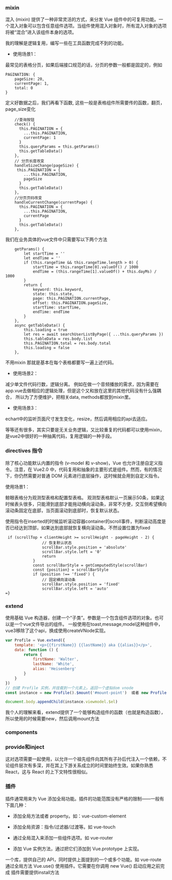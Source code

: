 
### mixin
混入 (mixin) 提供了一种非常灵活的方式，来分发 Vue 组件中的可复用功能。一个混入对象可以包含任意组件选项。当组件使用混入对象时，所有混入对象的选项将被“混合”进入该组件本身的选项。

我的理解是逻辑复用，编写一些在工具函数完成不到的功能。


- 使用场景1：

最常见的表格分页，如果后端接口规范的话，分页的参数一般都是固定的，例如

```JS
PAGINATION: {
    pageSize: 20,
    currentPage: 1,
    total: 0
}
```
定义好数据之后，我们再看下函数, 这些一般是表格组件所需要传的函数，翻页，page_size变化

```JS
    //查询按钮
    check() { 
      this.PAGINATION = {
        ...this.PAGINATION,
        currentPage: 1
      }
      this.queryParams = this.getParams()
      this.getTableData()
    },
    // 分页长度改变
    handleSizeChange(pageSize) {     
     this.PAGINATION = {
        ...this.PAGINATION,
        pageSize
      }
      this.getTableData()
    },
    //分页页码改变
    handleCurrentChange(currentPage) { 
      this.PAGINATION = {
        ...this.PAGINATION,
        currentPage
      }
      this.getTableData()
    },
```

我们在业务具体的vue文件中只需要写以下两个方法

```JS
    getParams() {
        let startTime = ''
        let endTime = ''
        if (this.rangeTime && this.rangeTime.length > 0) {
            startTime = this.rangeTime[0].valueOf() / 1000
            endTime = (this.rangeTime[1].valueOf() + this.dayMs) / 1000
        }
        return {
            keyword: this.keyword,
            state: this.state,
            page: this.PAGINATION.currentPage,
            offset: this.PAGINATION.pageSize,
            startTime: startTime,
            endTime: endTime
        }
    },
    async getTableData() {
        this.loading = true
        let res = await searchUserListByPage({ ...this.queryParams })
        this.tableData = res.body.list
        this.PAGINATION.total = res.body.total
        this.loading = false
    },

```

不用mixin 那就是基本在每个表格都要写一遍上述代码。


- 使用场景2：

减少单文件代码行数，逻辑分离。 例如在做一个音频播放的需求，因为需要在app.vue去做相应的逻辑处理，但是这个又和放在这里的其他代码没有什么强耦合，
所以为了方便维护，把相关data, methods都放到mixin里。

- 使用场景3：

echart中的监听页面尺寸发生变化，resize，然后调用相应的api去适应。


等等还有很多，其实只要是无关业务逻辑，又比较重复的代码都可以使用mixin，是vue2中很好的一种抽离代码，复用逻辑的一种手段。



### directives 指令

除了核心功能默认内置的指令 (v-model 和 v-show)，Vue 也允许注册自定义指令。注意，在 Vue2.0 中，代码复用和抽象的主要形式是组件。然而，有的情况下，你仍然需要对普通 DOM 元素进行底层操作，这时候就会用到自定义指令。

使用场景1：

鲸眼表格分为观测型表格和配置型表格。 观测型表格默认一页展示50条，如果这时候表头很多，只能滑到底部才能拖动横向滚动条，非常不方便，交互侧希望横向滚动条固定在底部，当页面滚动到底部时，恢复默认状态。

使用指令在inserted的时候监听滚动容器container的scroll事件，判断滚动高度是否已经达到顶部，如果达到底部就恢复横向滚动条。不然设置位置为fixed

```JS
 if (scrollTop + clientHeight >= scrollHeight - pageHeight - 2) {
                // 恢复默认状态
                scrollBar.style.position = 'absolute'
                scrollBar.style.left = '0'
                return
            }
            const scrollBarStyle = getComputedStyle(scrollBar)
            const {position} = scrollBarStyle
            if (position !== 'fixed') {
                // 固定横向滚动条
                scrollBar.style.position = 'fixed'
                scrollBar.style.left = 'auto'
=}

```



### extend

使用基础 Vue 构造器，创建一个“子类”。参数是一个包含组件选项的对象。也可以是一个vue文件导出的组件。
一般使用在toast,message,model这种组件中，vue3移除了这个api，换成使用createVNode实现。

```js
var Profile = Vue.extend({
    template: '<p>{{firstName}} {{lastName}} aka {{alias}}</p>',
    data: function () {
        return {
            firstName: 'Walter',
            lastName: 'White',
            alias: 'Heisenberg'
        }
    }
})
// 创建 Profile 实例，并挂载到一个元素上。返回一个虚拟dom vnode
const instance = new Profile().$mount('#mount-point')  或者 new Profile().$mount() 

document.body.appendChild(instance.viewmodel.$el)
```

我个人的理解来看，extend提供了一个能够构造组件的函数（也就是构造函数），所以使用的时候需要new，然后调用mount方法


### components



### provide和inject

这对选项需要一起使用，以允许一个祖先组件向其所有子孙后代注入一个依赖，不论组件层次有多深，并在其上下游关系成立的时间里始终生效。如果你熟悉 React，这与 React 的上下文特性很相似。


### 插件
插件通常用来为 Vue 添加全局功能。插件的功能范围没有严格的限制——一般有下面几种：

- 添加全局方法或者 property。如：vue-custom-element

- 添加全局资源：指令/过滤器/过渡等。如 vue-touch

- 通过全局混入来添加一些组件选项。如 vue-router

- 添加 Vue 实例方法，通过把它们添加到 Vue.prototype 上实现。

一个库，提供自己的 API，同时提供上面提到的一个或多个功能。如 vue-route
通过全局方法 Vue.use() 使用插件。它需要在你调用 new Vue() 启动应用之前完成
插件需要提供install方法